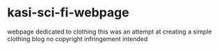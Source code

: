 # kasi-sci-fi-webpage
webpage dedicated to clothing
this was an attempt at creating a simple clothing blog
no copyright infringement intended 
